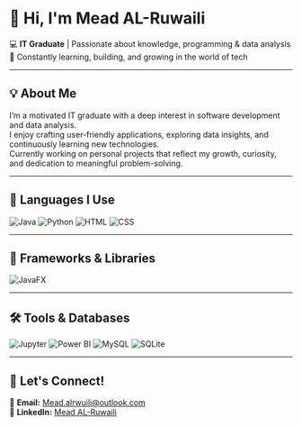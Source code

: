 # 👋 Hi, I'm Mead AL-Ruwaili

💻 **IT Graduate** | Passionate about knowledge, programming & data analysis  
🌱 Constantly learning, building, and growing in the world of tech

---

## 💡 About Me  
I’m a motivated IT graduate with a deep interest in software development and data analysis.  
I enjoy crafting user-friendly applications, exploring data insights, and continuously learning new technologies.  
Currently working on personal projects that reflect my growth, curiosity, and dedication to meaningful problem-solving.

---

## 🚀 Languages I Use

![Java](https://img.shields.io/badge/Java-ED8B00?style=for-the-badge&logo=java&logoColor=white)
![Python](https://img.shields.io/badge/Python-3776AB?style=for-the-badge&logo=python&logoColor=white)
![HTML](https://img.shields.io/badge/HTML-E34F26?style=for-the-badge&logo=html5&logoColor=white)
![CSS](https://img.shields.io/badge/CSS-1572B6?style=for-the-badge&logo=css3&logoColor=white)

---

## 🧰 Frameworks & Libraries

![JavaFX](https://img.shields.io/badge/JavaFX-3776AB?style=for-the-badge&logo=java&logoColor=white)

---

## 🛠️ Tools & Databases

![Jupyter](https://img.shields.io/badge/Jupyter-F37626?style=for-the-badge&logo=jupyter&logoColor=white)
![Power BI](https://img.shields.io/badge/Power%20BI-F2C811?style=for-the-badge&logo=powerbi&logoColor=black)
![MySQL](https://img.shields.io/badge/MySQL-00758F?style=for-the-badge&logo=mysql&logoColor=white)
![SQLite](https://img.shields.io/badge/SQLite-003B57?style=for-the-badge&logo=sqlite&logoColor=white)

---

## 🔗 Let's Connect!

📧 **Email:** Mead.alrwuili@outlook.com  
💼 **LinkedIn:** [Mead AL-Ruwaili](https://www.linkedin.com/in/mead-al-ruwaili-946589333/)
